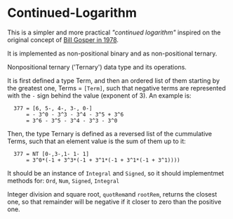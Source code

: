 # Continued-Logarithm
This is a simpler and more practical _"continued logarithm"_ inspired on the original concept of [Bill Gosper in 1978](https://perl.plover.com/classes/cftalk/INFO/gosper.txt). 

It is implemented as non-positional binary and as non-positional ternary. 


Nonpositional ternary ('Ternary') data type and its operations.

It is first defined a type Term, and then an ordered list of them
starting by the greatest one, Terms = `[Term]`, such that negative terms
are represented with the `-` sign behind the value (exponent of 3).
An example is:
```
  377 = [6, 5-, 4-, 3-, 0-]
      = - 3^0 - 3^3 - 3^4 - 3^5 + 3^6
      = 3^6 - 3^5 - 3^4 - 3^3 - 3^0
```
Then, the type Ternary is defined as a reversed list of the cummulative
Terms, such that an element value is the sum of them up to it:
```
  377 = NT [0-,3-,1- 1- 1]
      = 3^0*(-1 + 3^3*(-1 + 3^1*(-1 + 3^1*(-1 + 3^1))))
```
It should be an instance of `Integral` and `Signed`, so it should
implementmet methods for: `Ord`, `Num`, `Signed`, `Integral`

Integer division and square root, `quotRem`and `rootRem`, returns the closest one, 
so that remainder will be negative if it closer to zero than the positive one. 
